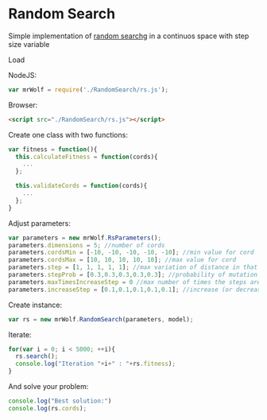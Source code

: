 # Random Search
Simple implementation of [random searchg](https://en.wikipedia.org/wiki/Random_search) in a continuos space with step size variable

Load

NodeJS:
```js
var mrWolf = require('./RandomSearch/rs.js');
```  

Browser:
```html
<script src="./RandomSearch/rs.js"></script>
```

Create one class with two functions:

```js
var fitness = function(){
  this.calculateFitness = function(cords){
    ...
  };

  this.validateCords = function(cords){
    ...
  };
}
```

Adjust parameters:

```js
var parameters = new mrWolf.RsParameters();
parameters.dimensions = 5; //number of cords
parameters.cordsMin = [-10, -10, -10, -10, -10]; //min value for cord
parameters.cordsMax = [10, 10, 10, 10, 10]; //max value for cord
parameters.step = [1, 1, 1, 1, 1]; //max variation of distance in that dimension when calculate new solution
parameters.stepProb = [0.3,0.3,0.3,0.3,0.3]; //probability of mutation
parameters.maxTimesIncreaseStep = 0 //max number of times the steps are increased, avoid steps increase until infinity or almost 0
parameters.increaseStep = [0.1,0.1,0.1,0.1,0.1]; //increase (or decrease) step size when no found a better solution (step[i] = step[i]*increaseStep[i])
```

Create instance:

```js
var rs = new mrWolf.RandomSearch(parameters, model);
```

Iterate:
```js
for(var i = 0; i < 5000; ++i){
  rs.search();
  console.log("Iteration "+i+" : "+rs.fitness);
}
```

And solve your problem:
```js
console.log("Best solution:")
console.log(rs.cords);
```
